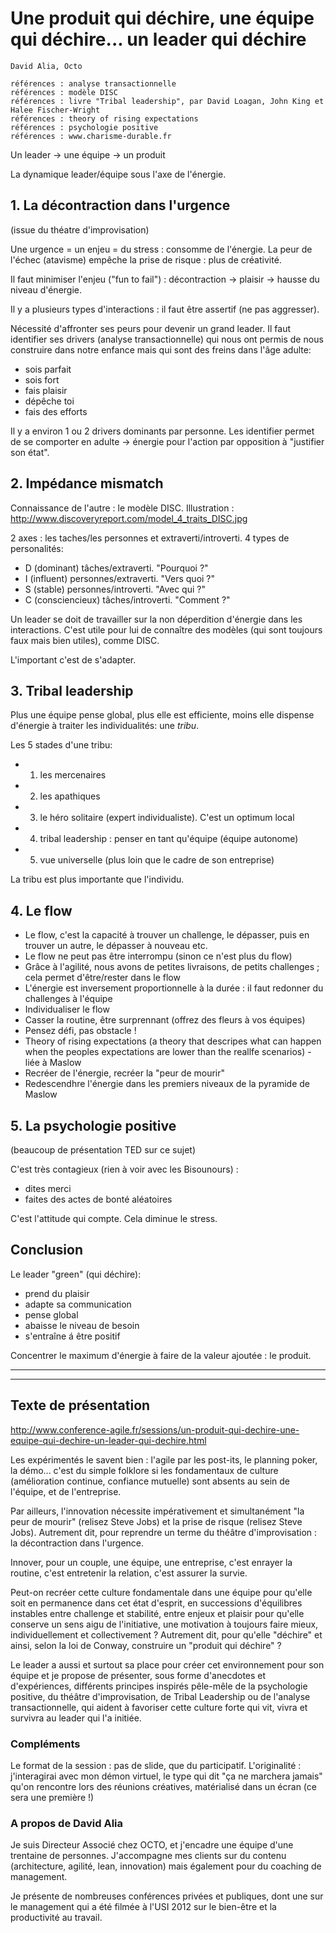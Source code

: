 # Une produit qui déchire, une équipe qui déchire... un leader qui déchire
    David Alia, Octo
    
    références : analyse transactionnelle
    références : modèle DISC
    références : livre "Tribal leadership", par David Loagan, John King et Halee Fischer-Wright 
    références : theory of rising expectations
    références : psychologie positive
    références : www.charisme-durable.fr

Un leader -> une équipe -> un produit

La dynamique leader/équipe sous l'axe de l'énergie.

## 1. La décontraction dans l'urgence
(issue du théatre d'improvisation)

Une urgence = un enjeu = du stress : consomme de l'énergie.
La peur de l'échec (atavisme) empêche la prise de risque : plus de créativité.

Il faut minimiser l'enjeu ("fun to fail") : décontraction -> plaisir -> hausse du niveau d'énergie.

Il y a plusieurs types d'interactions : il faut être assertif (ne pas aggresser).

Nécessité d'affronter ses peurs pour devenir un grand leader. Il faut identifier ses drivers (analyse transactionnelle) qui nous ont permis de nous construire dans notre enfance mais qui sont des freins dans l'âge adulte:
* sois parfait
* sois fort
* fais plaisir
* dépêche toi
* fais des efforts

Il y a environ 1 ou 2 drivers dominants par personne. Les identifier permet de se comporter en adulte -> énergie pour l'action par opposition à "justifier son état".

## 2. Impédance mismatch
Connaissance de l'autre : le modèle DISC. Illustration : http://www.discoveryreport.com/model_4_traits_DISC.jpg

2 axes : les taches/les personnes et extraverti/introverti. 4 types de personalités:
* D (dominant) tâches/extraverti. "Pourquoi ?"
* I (influent) personnes/extraverti. "Vers quoi ?"
* S (stable) personnes/introverti. "Avec qui ?"
* C (consciencieux) tâches/introverti. "Comment ?"

Un leader se doit de travailler sur la non déperdition d'énergie dans les interactions. C'est utile pour lui de connaître des modèles (qui sont toujours faux mais bien utiles), comme DISC.

L'important c'est de s'adapter.

## 3. Tribal leadership
Plus une équipe pense global, plus elle est efficiente, moins elle dispense d'énergie à traiter les individualités: une *tribu*.

Les 5 stades d'une tribu:
* 1. les mercenaires
* 2. les apathiques
* 3. le héro solitaire (expert individualiste). C'est un optimum local
* 4. tribal leadership : penser en tant qu'équipe (équipe autonome)
* 5. vue universelle (plus loin que le cadre de son entreprise)

La tribu est plus importante que l'individu.

## 4. Le flow
* Le flow, c'est la capacité à trouver un challenge, le dépasser, puis en trouver un autre, le dépasser à nouveau etc.
* Le flow ne peut pas être interrompu (sinon ce n'est plus du flow)
* Grâce à l'agilité, nous avons de petites livraisons, de petits challenges ; cela permet d'être/rester dans le flow
* L'énergie est inversement proportionnelle à la durée : il faut redonner du challenges à l'équipe
* Individualiser le flow
* Casser la routine, être surprennant (offrez des fleurs à vos équipes)
* Pensez défi, pas obstacle !
* Theory of rising expectations (a theory that descripes what can happen when the peoples expectations are lower than the reallfe scenarios) - liée à Maslow
* Recréer de l'énergie, recréer la "peur de mourir"
* Redescendhre l'énergie dans les premiers niveaux de la pyramide de Maslow

## 5. La psychologie positive
(beaucoup de présentation TED sur ce sujet)

C'est très contagieux (rien à voir avec les Bisounours) :
* dites merci
* faites des actes de bonté aléatoires

C'est l'attitude qui compte. Cela diminue le stress.

## Conclusion
Le leader "green" (qui déchire):
* prend du plaisir
* adapte sa communication
* pense global
* abaisse le niveau de besoin
* s'entraîne á être positif

Concentrer le maximum d'énergie à faire de la valeur ajoutée : le produit.



----
----
## Texte de présentation
http://www.conference-agile.fr/sessions/un-produit-qui-dechire-une-equipe-qui-dechire-un-leader-qui-dechire.html

Les expérimentés le savent bien : l'agile par les post-its, le planning poker, la démo... c'est du simple folklore si les fondamentaux de culture (amélioration continue, confiance mutuelle) sont absents au sein de l'équipe, et de l'entreprise.

Par ailleurs, l'innovation nécessite impérativement et simultanément "la peur de mourir" (relisez Steve Jobs) et la prise de risque (relisez Steve Jobs). Autrement dit, pour reprendre un terme du théâtre d'improvisation : la décontraction dans l'urgence.

Innover, pour un couple, une équipe, une entreprise, c'est enrayer la routine, c'est entretenir la relation, c'est assurer la survie.

Peut-on recréer cette culture fondamentale dans une équipe pour qu'elle soit en permanence dans cet état d'esprit, en successions d'équilibres instables entre challenge et stabilité, entre enjeux et plaisir pour qu'elle conserve un sens aigu de l'initiative, une motivation à toujours faire mieux, individuellement et collectivement ? Autrement dit, pour qu'elle "déchire" et ainsi, selon la loi de Conway, construire un "produit qui déchire" ?

Le leader a aussi et surtout sa place pour créer cet environnement pour son équipe et je propose de présenter, sous forme d'anecdotes et d'expériences, différents principes inspirés pêle-mêle de la psychologie positive, du théâtre d'improvisation, de Tribal Leadership ou de l'analyse transactionnelle, qui aident à favoriser cette culture forte qui vit, vivra et survivra au leader qui l'a initiée.

### Compléments
Le format de la session : pas de slide, que du participatif. L'originalité : j'interagirai avec mon démon virtuel, le type qui dit "ça ne marchera jamais" qu'on rencontre lors des réunions créatives, matérialisé dans un écran (ce sera une première !)

### A propos de David Alia
Je suis Directeur Associé chez OCTO, et j'encadre une équipe d'une trentaine de personnes. J'accompagne mes clients sur du contenu (architecture, agilité, lean, innovation) mais également pour du coaching de management.

Je présente de nombreuses conférences privées et publiques, dont une sur le management qui a été filmée à l'USI 2012 sur le bien-être et la productivité au travail.

